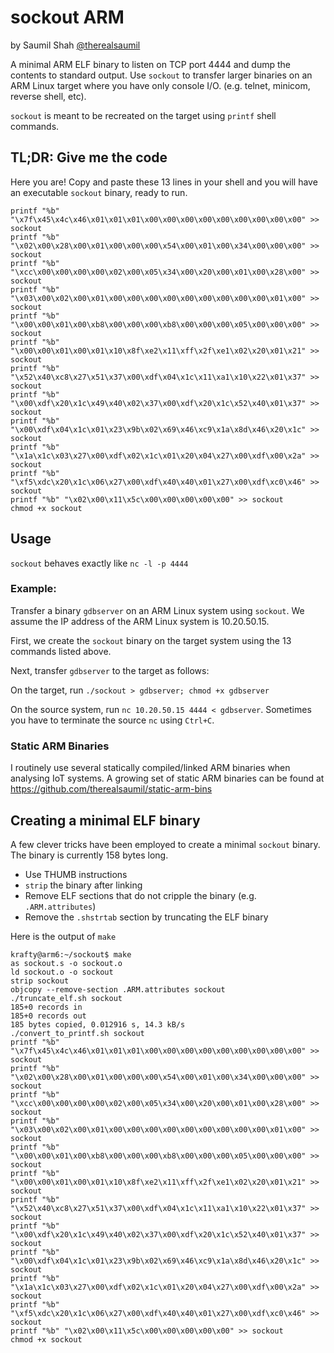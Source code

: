 # sockout ARM #

by Saumil Shah [@therealsaumil][saumil]

[saumil]: https://twitter.com/therealsaumil

A minimal ARM ELF binary to listen on TCP port 4444 and dump the contents to standard output. Use `sockout` to transfer larger binaries on an ARM Linux target where you have only console I/O. (e.g. telnet, minicom, reverse shell, etc).

`sockout` is meant to be recreated on the target using `printf` shell commands.

## TL;DR: Give me the code ##

Here you are! Copy and paste these 13 lines in your shell and you will have an executable `sockout` binary, ready to run.

```
printf "%b" "\x7f\x45\x4c\x46\x01\x01\x01\x00\x00\x00\x00\x00\x00\x00\x00\x00" >> sockout
printf "%b" "\x02\x00\x28\x00\x01\x00\x00\x00\x54\x00\x01\x00\x34\x00\x00\x00" >> sockout
printf "%b" "\xcc\x00\x00\x00\x00\x02\x00\x05\x34\x00\x20\x00\x01\x00\x28\x00" >> sockout
printf "%b" "\x03\x00\x02\x00\x01\x00\x00\x00\x00\x00\x00\x00\x00\x00\x01\x00" >> sockout
printf "%b" "\x00\x00\x01\x00\xb8\x00\x00\x00\xb8\x00\x00\x00\x05\x00\x00\x00" >> sockout
printf "%b" "\x00\x00\x01\x00\x01\x10\x8f\xe2\x11\xff\x2f\xe1\x02\x20\x01\x21" >> sockout
printf "%b" "\x52\x40\xc8\x27\x51\x37\x00\xdf\x04\x1c\x11\xa1\x10\x22\x01\x37" >> sockout
printf "%b" "\x00\xdf\x20\x1c\x49\x40\x02\x37\x00\xdf\x20\x1c\x52\x40\x01\x37" >> sockout
printf "%b" "\x00\xdf\x04\x1c\x01\x23\x9b\x02\x69\x46\xc9\x1a\x8d\x46\x20\x1c" >> sockout
printf "%b" "\x1a\x1c\x03\x27\x00\xdf\x02\x1c\x01\x20\x04\x27\x00\xdf\x00\x2a" >> sockout
printf "%b" "\xf5\xdc\x20\x1c\x06\x27\x00\xdf\x40\x40\x01\x27\x00\xdf\xc0\x46" >> sockout
printf "%b" "\x02\x00\x11\x5c\x00\x00\x00\x00\x00" >> sockout
chmod +x sockout
```

## Usage ##

`sockout` behaves exactly like `nc -l -p 4444`

### Example: ###

Transfer a binary `gdbserver` on an ARM Linux system using `sockout`. We assume the IP address of the ARM Linux system is 10.20.50.15.

First, we create the `sockout` binary on the target system using the 13 commands listed above.

Next, transfer `gdbserver` to the target as follows:

On the target, run `./sockout > gdbserver; chmod +x gdbserver`

On the source system, run `nc 10.20.50.15 4444 < gdbserver`. Sometimes you have to terminate the source `nc` using `Ctrl+C`.

### Static ARM Binaries ###

I routinely use several statically compiled/linked ARM binaries when analysing IoT systems. A growing set of static ARM binaries can be found at https://github.com/therealsaumil/static-arm-bins 

## Creating a minimal ELF binary ##

A few clever tricks have been employed to create a minimal `sockout` binary. The binary is currently 158 bytes long.

* Use THUMB instructions
* `strip` the binary after linking
* Remove ELF sections that do not cripple the binary (e.g. `.ARM.attributes`)
* Remove the `.shstrtab` section by truncating the ELF binary

Here is the output of `make`

```
krafty@arm6:~/sockout$ make
as sockout.s -o sockout.o
ld sockout.o -o sockout
strip sockout
objcopy --remove-section .ARM.attributes sockout
./truncate_elf.sh sockout
185+0 records in
185+0 records out
185 bytes copied, 0.012916 s, 14.3 kB/s
./convert_to_printf.sh sockout
printf "%b" "\x7f\x45\x4c\x46\x01\x01\x01\x00\x00\x00\x00\x00\x00\x00\x00\x00" >> sockout
printf "%b" "\x02\x00\x28\x00\x01\x00\x00\x00\x54\x00\x01\x00\x34\x00\x00\x00" >> sockout
printf "%b" "\xcc\x00\x00\x00\x00\x02\x00\x05\x34\x00\x20\x00\x01\x00\x28\x00" >> sockout
printf "%b" "\x03\x00\x02\x00\x01\x00\x00\x00\x00\x00\x00\x00\x00\x00\x01\x00" >> sockout
printf "%b" "\x00\x00\x01\x00\xb8\x00\x00\x00\xb8\x00\x00\x00\x05\x00\x00\x00" >> sockout
printf "%b" "\x00\x00\x01\x00\x01\x10\x8f\xe2\x11\xff\x2f\xe1\x02\x20\x01\x21" >> sockout
printf "%b" "\x52\x40\xc8\x27\x51\x37\x00\xdf\x04\x1c\x11\xa1\x10\x22\x01\x37" >> sockout
printf "%b" "\x00\xdf\x20\x1c\x49\x40\x02\x37\x00\xdf\x20\x1c\x52\x40\x01\x37" >> sockout
printf "%b" "\x00\xdf\x04\x1c\x01\x23\x9b\x02\x69\x46\xc9\x1a\x8d\x46\x20\x1c" >> sockout
printf "%b" "\x1a\x1c\x03\x27\x00\xdf\x02\x1c\x01\x20\x04\x27\x00\xdf\x00\x2a" >> sockout
printf "%b" "\xf5\xdc\x20\x1c\x06\x27\x00\xdf\x40\x40\x01\x27\x00\xdf\xc0\x46" >> sockout
printf "%b" "\x02\x00\x11\x5c\x00\x00\x00\x00\x00" >> sockout
chmod +x sockout
```

